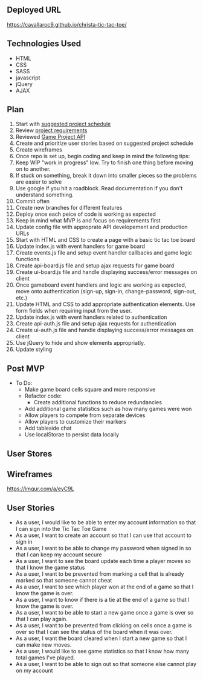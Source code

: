 ## Deployed URL
https://cavallaroc9.github.io/christa-tic-tac-toe/

## Technologies Used
* HTML
* CSS
* SASS
* javascript
* jQuery
* AJAX

## Plan
1. Start with [suggested project schedule](https://git.generalassemb.ly/ga-wdi-boston/game-project/blob/master/schedule.md "Suggested Schedule")
2. Review [project requirements](https://git.generalassemb.ly/ga-wdi-boston/game-project/blob/master/requirements.md "Requirements")
3. Reviewed [Game Project API](https://github.com/ga-wdi-boston/game-project-api "Game API")
4. Create and prioritize user stories based on suggested project schedule
5. Create wireframes
6. Once repo is set up, begin coding and keep in mind the following tips:
  1. Keep WIP "work in progress" low. Try to finish one thing before moving on to another.
  2. If stuck on something, break it down into smaller pieces so the problems are easier to solve
  3. Use google if you hit a roadblock. Read documentation if you don't understand something.
  3. Commit often
  4. Create new branches for different features
  5. Deploy once each peice of code is working as expected
  6. Keep in mind what MVP is and focus on requirements first
7. Update config file with approprate API developement and production URLs
8. Start with HTML and CSS to create a page with a basic tic tac toe board
9. Update index.js with event handlers for game board
10. Create events.js file and setup event handler callbacks and game logic functions
11. Create api-board.js file and setup ajax requests for game board
12. Create ui-board.js file and handle displaying success/error messages on client
13. Once gameboard event handlers and logic are working as expected, move onto authentication (sign-up, sign-in, change-password, sign-out, etc.)
14. Update HTML and CSS to add appropriate authentication elements. Use form fields when requiring input from the user.
15. Update index.js with event handlers related to authentication
16. Create api-auth.js file and setup ajax requests for authentication
17. Create ui-auth.js file and handle displaying success/error messages on client
18. Use jQuery to hide and show elements appropriatly.
19. Update styling

## Post MVP
* To Do:
  - Make game board cells square and more responsive
  - Refactor code:
    - Create additional functions to reduce redundancies
  - Add additional game statistics such as how many games were won
  - Allow players to compete from separate devices
  - Allow players to customize their markers
  - Add tableside chat
  - Use localStorae to persist data locally

## User Stores

## Wireframes
https://imgur.com/a/eyC9L

## User Stories
* As a user, I would like to be able to enter my account information so that I can sign into the Tic Tac Toe Game
* As a user, I want to create an account so that I can use that account to sign in
* As a user, I want to be able to change my password when signed in so that I can keep my account secure
* As a user, I want to see the board update each time a player moves so that I know the game status
* As a user, I want to be prevented from marking a cell that is already marked so that someone cannot cheat
* As a user, I want to see which player won at the end of a game so that I know the game is over.
* As a user, I want to know if there is a tie at the end of a game so that I know the game is over.
* As a user, I want to be able to start a new game once a game is over so that I can play again.
* As a user, I want to be prevented from clicking on cells once a game is over so that I can see the status of the board when it was over.
* As a user, I want the board cleared when I start a new game so that I can make new moves.
* As a user, I would like to see game statistics so that I know how many total games I've played.
* As a user, I want to be able to sign out so that someone else cannot play on my account
